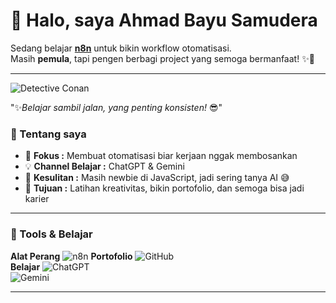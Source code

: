 # 👋 Halo, saya Ahmad Bayu Samudera  

Sedang belajar [**n8n**](https://n8n.io/) untuk bikin workflow otomatisasi.  
Masih **pemula**, tapi pengen berbagi project yang semoga bermanfaat! ✨🤩  

---


![Detective Conan](https://media2.giphy.com/media/v1.Y2lkPTc5MGI3NjExYmlnbXA2d3k2Mm16dDhpNmhzc3BnMWt2NnU1dHI2a3c5a3JlbXh5ciZlcD12MV9pbnRlcm5hbF9naWZfYnlfaWQmY3Q9Zw/eODLcLD0Hcx7W/giphy.gif)

 "✨*Belajar sambil jalan, yang penting konsisten!* 😎"  


### 🌱 Tentang saya  
- 🚀 **Fokus :** Membuat otomatisasi biar kerjaan nggak membosankan  
- 💡 **Channel Belajar :** ChatGPT & Gemini 
- 🔧 **Kesulitan :** Masih newbie di JavaScript, jadi sering tanya AI 😅  
- 🎯 **Tujuan :** Latihan kreativitas, bikin portofolio, dan semoga bisa jadi karier  

---
### 🔖 Tools & Belajar  

**Alat Perang** 
![n8n](https://img.shields.io/badge/n8n-Flow%20Automation-orange?logo=n8n)
**Portofolio**
![GitHub](https://img.shields.io/badge/GitHub-Portfolio-black?logo=github)  
**Belajar**
![ChatGPT](https://img.shields.io/badge/ChatGPT-Learning-green?logo=openai)  
![Gemini](https://img.shields.io/badge/Gemini-Helper-blue?logo=google)  

---